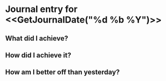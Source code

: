 # Journal entry for <<GetJournalDate("%d %b %Y")>>

## What did I achieve?

## How did I achieve it?

## How am I better off than yesterday?
